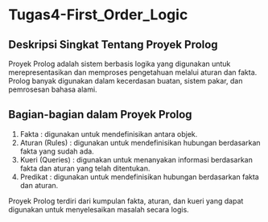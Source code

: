 # Tugas4-First_Order_Logic

## Deskripsi Singkat Tentang Proyek Prolog
Proyek Prolog adalah sistem berbasis logika yang digunakan untuk merepresentasikan dan memproses pengetahuan melalui aturan dan fakta. Prolog banyak digunakan dalam kecerdasan buatan, sistem pakar, dan pemrosesan bahasa alami.

## Bagian-bagian dalam Proyek Prolog
1. Fakta : digunakan untuk mendefinisikan antara objek.
2. Aturan (Rules) : digunakan untuk mendefinisikan hubungan berdasarkan fakta yang sudah ada.
3. Kueri (Queries) : digunakan untuk menanyakan informasi berdasarkan fakta dan aturan yang telah ditentukan.
4. Predikat : digunakan untuk mendefinisikan hubungan berdasarkan fakta dan aturan.

Proyek Prolog terdiri dari kumpulan fakta, aturan, dan kueri yang dapat digunakan untuk menyelesaikan masalah secara logis.
